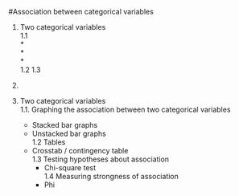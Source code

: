 #Association between categorical variables
1. Two categorical variables  
  1.1  
    *  
    *  
    *  
  1.2
  1.3
  
2. 



1. Two categorical variables  
  1.1. Graphing the association between two categorical variables  
    * Stacked bar graphs  
    * Unstacked bar graphs  
    1.2 Tables  
    * Crosstab / contingency table  
    1.3 Testing hypotheses about association  
      * Chi-square test  
  1.4 Measuring strongness of association  
      * Phi
      
    
